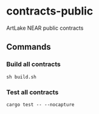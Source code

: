 # contracts-public

ArtLake NEAR public contracts

## Commands

### Build all contracts
`sh build.sh`

### Test all contracts
`cargo test -- --nocapture`
